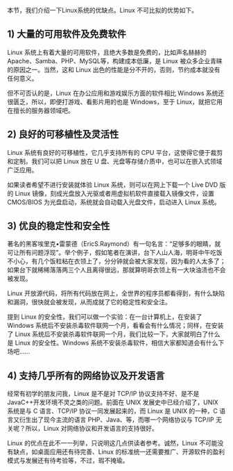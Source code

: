 本节，我们介绍一下Linux系统的优缺点。Linux 不可比拟的优势如下。

## 1\) 大量的可用软件及免费软件

Linux 系统上有着大量的可用软件，且绝大多数是免费的，比如声名赫赫的 Apache、Samba、PHP、MySQL等，构建成本低廉，是 Linux 被众多企业青睐的原因之一。当然，这和 Linux 出色的性能是分不开的，否则，节约成本就没有任何意义。

但不可否认的是，Linux 在办公应用和游戏娱乐方面的软件相比 Windows 系统还很匮乏，所以，即便打游戏、看影片用的也是 Windows，至于 Linux，就把它用在擅长的服务器领域吧。

## 2\) 良好的可移植性及灵活性

Linux 系统有良好的可移植性，它几乎支持所有的 CPU 平台，这使得它便于裁剪和定制。我们可以把 Linux 放在 U 盘、光盘等存储介质中，也可以在嵌入式领域广泛应用。

如果读者希望不进行安装就体验 Linux 系统，则可以在网上下载一个 Live DVD 版的 Linux 镜像，刻成光盘放入光驱或者用虚拟机软件直接载入镜像文件，设置 CMOS/BIOS 为光盘启动，系统就会自动载入光盘文件，启动进入 Linux 系统。

## 3\) 优良的稳定性和安全性

著名的黑客埃里克•雷蒙德（EricS.Raymond）有一句名言：“足够多的眼睛，就可让所有问题浮现”。举个例子，假如笔者在演讲，台下人山人海，明哥中午吃饭不小心，有几个饭粒粘在衣领上了，分分钟就会被大家发现，因为看的人太多了；如果台下就稀稀落落两三个人且离得很远，那就算明哥衣领上有一大块油渍也不会被发现。

Linux 开放源代码，将所有代码放在网上，全世界的程序员都看得到，有什么缺陷和漏洞，很快就会被发现，从而成就了它的稳定性和安全注。

提到 Linux 的安全性，我们可以做一个实验：在一台计算机上，在安装了 Windows 系统后不安装杀毒软件联网一个月，看看会有什么情况；同样，在安装了 Linux 系统后不安装杀毒软件联网一个月，我们比较一下，大家就明白了什么是 Linux 的安全性。Windows 系统不安装杀毒软件，相信大家都知道会有什么下场吧……

## 4\) 支持几乎所有的网络协议及开发语言

经常有初学的朋友问我，Linux 是不是对 TCP/IP 协议支持不好、是不是JavaC++开发环境不灵之类的问题。前面在 UNIX 发展史中已经介绍了，UNIX 系统是与 C 语言、TCP/IP 协议一同发展起来的，而 Linux 是 UNIX 的一种，C 语言又衍生出了现今主流的语言 PHP、Java、等，而哪一个网络协议与 TCP/IP 无关呢？所以，Linux 对网络协议和开发语言的支持很好。

Linux 的优点在此不一一列举，只说明这几点供读者参考。诚然，Linux 不可能没有缺点，如桌面应用还有待完善、Linux 的标准统一还需要推广、开源软件的盈利模式与发展还有待考验等，不过，瑕不掩瑜。

